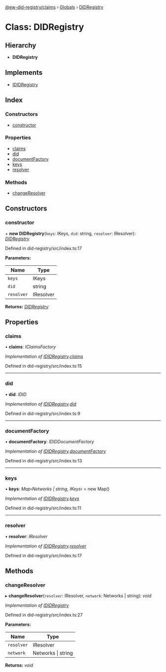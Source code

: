 [@ew-did-registry/claims](../README.md) › [Globals](../globals.md) › [DIDRegistry](didregistry.md)

# Class: DIDRegistry

## Hierarchy

* **DIDRegistry**

## Implements

* [IDIDRegistry](../interfaces/ididregistry.md)

## Index

### Constructors

* [constructor](didregistry.md#constructor)

### Properties

* [claims](didregistry.md#claims)
* [did](didregistry.md#did)
* [documentFactory](didregistry.md#documentfactory)
* [keys](didregistry.md#keys)
* [resolver](didregistry.md#resolver)

### Methods

* [changeResolver](didregistry.md#changeresolver)

## Constructors

###  constructor

\+ **new DIDRegistry**(`keys`: IKeys, `did`: string, `resolver`: IResolver): *[DIDRegistry](didregistry.md)*

Defined in did-registry/src/index.ts:17

**Parameters:**

Name | Type |
------ | ------ |
`keys` | IKeys |
`did` | string |
`resolver` | IResolver |

**Returns:** *[DIDRegistry](didregistry.md)*

## Properties

###  claims

• **claims**: *IClaimsFactory*

*Implementation of [IDIDRegistry](../interfaces/ididregistry.md).[claims](../interfaces/ididregistry.md#claims)*

Defined in did-registry/src/index.ts:15

___

###  did

• **did**: *IDID*

*Implementation of [IDIDRegistry](../interfaces/ididregistry.md).[did](../interfaces/ididregistry.md#did)*

Defined in did-registry/src/index.ts:9

___

###  documentFactory

• **documentFactory**: *IDIDDocumentFactory*

*Implementation of [IDIDRegistry](../interfaces/ididregistry.md).[documentFactory](../interfaces/ididregistry.md#documentfactory)*

Defined in did-registry/src/index.ts:13

___

###  keys

• **keys**: *Map‹Networks | string, IKeys›* =  new Map()

*Implementation of [IDIDRegistry](../interfaces/ididregistry.md).[keys](../interfaces/ididregistry.md#keys)*

Defined in did-registry/src/index.ts:11

___

###  resolver

• **resolver**: *IResolver*

*Implementation of [IDIDRegistry](../interfaces/ididregistry.md).[resolver](../interfaces/ididregistry.md#resolver)*

Defined in did-registry/src/index.ts:17

## Methods

###  changeResolver

▸ **changeResolver**(`resolver`: IResolver, `network`: Networks | string): *void*

*Implementation of [IDIDRegistry](../interfaces/ididregistry.md)*

Defined in did-registry/src/index.ts:27

**Parameters:**

Name | Type |
------ | ------ |
`resolver` | IResolver |
`network` | Networks &#124; string |

**Returns:** *void*
